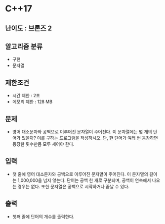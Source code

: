 # C++17

## 난이도 : 브론즈 2

## 알고리즘 분류
  - 구현
  - 문자열

## 제한조건
  - 시간 제한 : 2초
  - 메모리 제한 : 128 MB

## 문제
  - 영어 대소문자와 공백으로 이루어진 문자열이 주어진다. 이 문자열에는 몇 개의 단어가 있을까? 이를 구하는 프로그램을 작성하시오. 단, 한 단어가 여러 번 등장하면 등장한 횟수만큼 모두 세어야 한다.

## 입력
  - 첫 줄에 영어 대소문자와 공백으로 이루어진 문자열이 주어진다. 이 문자열의 길이는 1,000,000을 넘지 않는다. 단어는 공백 한 개로 구분되며, 공백이 연속해서 나오는 경우는 없다. 또한 문자열은 공백으로 시작하거나 끝날 수 있다.

## 출력
  - 첫째 줄에 단어의 개수를 출력한다.
